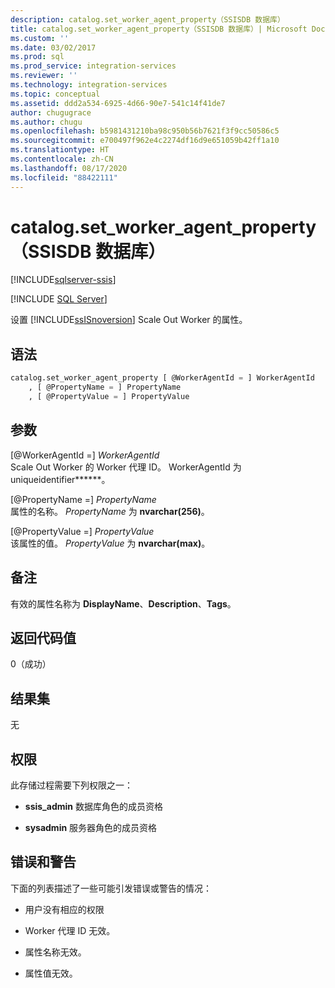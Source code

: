 ```yaml
---
description: catalog.set_worker_agent_property（SSISDB 数据库）
title: catalog.set_worker_agent_property（SSISDB 数据库）| Microsoft Docs
ms.custom: ''
ms.date: 03/02/2017
ms.prod: sql
ms.prod_service: integration-services
ms.reviewer: ''
ms.technology: integration-services
ms.topic: conceptual
ms.assetid: ddd2a534-6925-4d66-90e7-541c14f41de7
author: chugugrace
ms.author: chugu
ms.openlocfilehash: b5981431210ba98c950b56b7621f3f9cc50586c5
ms.sourcegitcommit: e700497f962e4c2274df16d9e651059b42ff1a10
ms.translationtype: HT
ms.contentlocale: zh-CN
ms.lasthandoff: 08/17/2020
ms.locfileid: "88422111"
---
```

# <a name="catalogset_worker_agent_property-ssisdb-database"></a>catalog.set_worker_agent_property（SSISDB 数据库）

[!INCLUDE[sqlserver-ssis](../../includes/applies-to-version/sqlserver-ssis.md)]


[!INCLUDE [SQL Server](../../includes/applies-to-version/sqlserver.md)]

设置 [!INCLUDE[ssISnoversion](../../includes/ssisnoversion-md.md)] Scale Out Worker 的属性。

## <a name="syntax"></a>语法

```sql
catalog.set_worker_agent_property [ @WorkerAgentId = ] WorkerAgentId
    , [ @PropertyName = ] PropertyName
    , [ @PropertyValue = ] PropertyValue 
```

## <a name="arguments"></a>参数
[@WorkerAgentId =] *WorkerAgentId*  
Scale Out Worker 的 Worker 代理 ID。 WorkerAgentId 为 uniqueidentifier******。

[@PropertyName =] *PropertyName*  
属性的名称。 *PropertyName* 为 **nvarchar(256)**。

[@PropertyValue =] *PropertyValue*  
该属性的值。 *PropertyValue* 为 **nvarchar(max)**。

## <a name="remarks"></a>备注
有效的属性名称为 **DisplayName**、**Description**、**Tags**。

## <a name="return-code-value"></a>返回代码值  
 0（成功）  
  
## <a name="result-sets"></a>结果集  
 无  

## <a name="permissions"></a>权限  
 此存储过程需要下列权限之一：  
  
-   **ssis_admin** 数据库角色的成员资格  
  
-   **sysadmin** 服务器角色的成员资格

## <a name="errors-and-warnings"></a>错误和警告
  下面的列表描述了一些可能引发错误或警告的情况：  
  
-   用户没有相应的权限 

-   Worker 代理 ID 无效。

-   属性名称无效。

-   属性值无效。  
